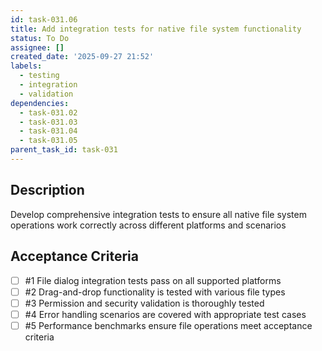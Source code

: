 ```yaml
---
id: task-031.06
title: Add integration tests for native file system functionality
status: To Do
assignee: []
created_date: '2025-09-27 21:52'
labels:
  - testing
  - integration
  - validation
dependencies:
  - task-031.02
  - task-031.03
  - task-031.04
  - task-031.05
parent_task_id: task-031
---
```


## Description

Develop comprehensive integration tests to ensure all native file system operations work correctly across different platforms and scenarios

## Acceptance Criteria
<!-- AC:BEGIN -->
- [ ] #1 File dialog integration tests pass on all supported platforms
- [ ] #2 Drag-and-drop functionality is tested with various file types
- [ ] #3 Permission and security validation is thoroughly tested
- [ ] #4 Error handling scenarios are covered with appropriate test cases
- [ ] #5 Performance benchmarks ensure file operations meet acceptance criteria
<!-- AC:END -->
